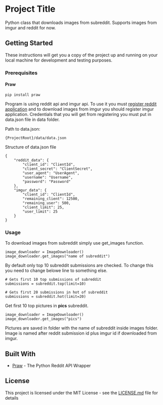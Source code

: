 # Project Title

Python class that downloads images from subreddit. Supports images from imgur and reddit for now.

## Getting Started

These instructions will get you a copy of the project up and running on your local machine for development and testing purposes.

### Prerequisites

#### Praw
```
pip install praw
```
Program is using reddit api and imgur api. To use it you must [register reddit application](https://www.reddit.com/prefs/apps/) and to download images from imgur you should register imgur application. Credentials that you will get from registering you must put in data.json file in data folder.

Path to data.json:
```
{ProjectRoot}/data/data.json
```
Structure of data.json file
```
{
    "reddit_data": {
        "client_id": "ClientId",
        "client_secret": "ClientSecret",
        "user_agent": "UserAgent",
        "username": "Username",
        "password": "Password"
    },
    "imgur_data": {
        "client_id": "ClientId",
        "remaining_client": 12500,
        "remaining_user": 500,
        "client_limit": 25,
        "user_limit": 25
    }
}
```

### Usage

To download images from subreddit simply use get_images function.

```
image_downloader = ImageDownloader()
image_downloader.get_images("name of subreddit")
```

By default only top 10 subreddit submissions are checked. To change this you need to change belowe line to something else.

```
# Gets first 10 top submissions of subreddit
submissions = subreddit.top(limit=10)

# Gets first 20 submissions in hot of subreddit
submissions = subreddit.hot(limit=20)
```
Get first 10 top pictures in **pics** subreddit.
```
image_downloader = ImageDownloader()
image_downloader.get_images("pics")
```

Pictures are saved in folder with the name of subreddit inside images folder. Image is named after reddit submission id plus imgur id if downloaded from imgur.

## Built With

* [Praw](https://praw.readthedocs.io/en/latest/) - The Python Reddit API Wrapper
## License

This project is licensed under the MIT License - see the [LICENSE.md](LICENSE.md) file for details
